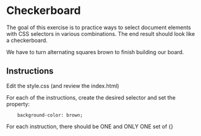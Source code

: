 # Checkerboard 


The goal of this exercise is to practice ways to select document elements with CSS selectors in various combinations. The end result should look like a checkerboard.

We have to turn alternating squares brown to finish building our board.


## Instructions 

Edit the style.css (and review the index.html)

For each of the instructions, create the desired selector and set the property:
```
    background-color: brown;
```
For each instruction, there should be ONE and ONLY ONE set of {}


